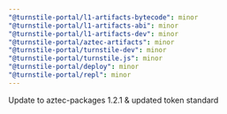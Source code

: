 ```yaml
---
"@turnstile-portal/l1-artifacts-bytecode": minor
"@turnstile-portal/l1-artifacts-abi": minor
"@turnstile-portal/l1-artifacts-dev": minor
"@turnstile-portal/aztec-artifacts": minor
"@turnstile-portal/turnstile-dev": minor
"@turnstile-portal/turnstile.js": minor
"@turnstile-portal/deploy": minor
"@turnstile-portal/repl": minor
---
```


Update to aztec-packages 1.2.1 & updated token standard
